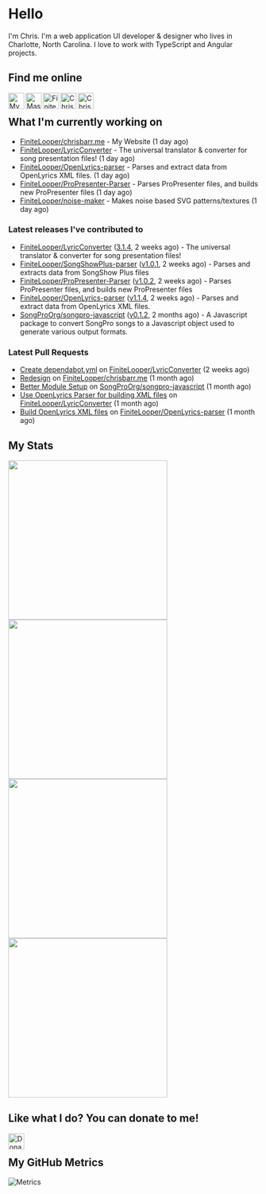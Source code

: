 # Hello
I'm Chris. I'm a web application UI developer & designer who lives in Charlotte, North Carolina. I love to work with TypeScript and Angular projects.


## Find me online
[<img align="left" width="32px" src="https://img.icons8.com/fluency/32/domain.png"               alt="My Portfolio Website" />](http://chrisbarr.me)
[<img align="left" width="32px" src="https://img.icons8.com/?size=2x&id=uf5LbKlNfuhx&format=png" alt="Mastodon" />](https://hachyderm.io/@FiniteLooper)
[<img align="left" width="32px" src="https://img.icons8.com/fluency/32/github.png"               alt="FiniteLooper | GitHub" />](http://github.com/FiniteLooper)
[<img align="left" width="32px" src="https://img.icons8.com/fluency/32/linkedin.svg"             alt="Chris Barr | LinkedIn" />](https://linkedin.com/in/chrismbarr)
[<img align="left" width="32px" src="https://img.icons8.com/fluency/32/stackoverflow.svg"        alt="Chris Barr | Stack Overflow" />](https://stackoverflow.com/users/79677/finitelooper)

<br/>

## What I'm currently working on

- [FiniteLooper/chrisbarr.me](https://github.com/FiniteLooper/chrisbarr.me) - My Website (1 day ago)
- [FiniteLooper/LyricConverter](https://github.com/FiniteLooper/LyricConverter) - The universal translator & converter for song presentation files! (1 day ago)
- [FiniteLooper/OpenLyrics-parser](https://github.com/FiniteLooper/OpenLyrics-parser) - Parses and extract data from OpenLyrics XML files. (1 day ago)
- [FiniteLooper/ProPresenter-Parser](https://github.com/FiniteLooper/ProPresenter-Parser) - Parses ProPresenter files, and builds new ProPresenter files (1 day ago)
- [FiniteLooper/noise-maker](https://github.com/FiniteLooper/noise-maker) - Makes noise based SVG patterns/textures (1 day ago)

### Latest releases I've contributed to

- [FiniteLooper/LyricConverter](https://github.com/FiniteLooper/LyricConverter) ([3.1.4](https://github.com/FiniteLooper/LyricConverter/releases/tag/3.1.4), 2 weeks ago) - The universal translator & converter for song presentation files!
- [FiniteLooper/SongShowPlus-parser](https://github.com/FiniteLooper/SongShowPlus-parser) ([v1.0.1](https://github.com/FiniteLooper/SongShowPlus-parser/releases/tag/v1.0.1), 2 weeks ago) - Parses and extracts data from SongShow Plus files
- [FiniteLooper/ProPresenter-Parser](https://github.com/FiniteLooper/ProPresenter-Parser) ([v1.0.2](https://github.com/FiniteLooper/ProPresenter-Parser/releases/tag/v1.0.2), 2 weeks ago) - Parses ProPresenter files, and builds new ProPresenter files
- [FiniteLooper/OpenLyrics-parser](https://github.com/FiniteLooper/OpenLyrics-parser) ([v1.1.4](https://github.com/FiniteLooper/OpenLyrics-parser/releases/tag/v1.1.4), 2 weeks ago) - Parses and extract data from OpenLyrics XML files.
- [SongProOrg/songpro-javascript](https://github.com/SongProOrg/songpro-javascript) ([v0.1.2](https://github.com/SongProOrg/songpro-javascript/releases/tag/v0.1.2), 2 months ago) - A Javascript package to convert SongPro songs to a Javascript object used to generate various output formats.

### Latest Pull Requests

- [Create dependabot.yml](https://github.com/FiniteLooper/LyricConverter/pull/14) on [FiniteLooper/LyricConverter](https://github.com/FiniteLooper/LyricConverter) (2 weeks ago)
- [Redesign](https://github.com/FiniteLooper/chrisbarr.me/pull/1) on [FiniteLooper/chrisbarr.me](https://github.com/FiniteLooper/chrisbarr.me) (1 month ago)
- [Better Module Setup](https://github.com/SongProOrg/songpro-javascript/pull/36) on [SongProOrg/songpro-javascript](https://github.com/SongProOrg/songpro-javascript) (1 month ago)
- [Use OpenLyrics Parser for building XML files](https://github.com/FiniteLooper/LyricConverter/pull/13) on [FiniteLooper/LyricConverter](https://github.com/FiniteLooper/LyricConverter) (1 month ago)
- [Build OpenLyrics XML files](https://github.com/FiniteLooper/OpenLyrics-parser/pull/1) on [FiniteLooper/OpenLyrics-parser](https://github.com/FiniteLooper/OpenLyrics-parser) (1 month ago)


## My Stats
<img
  src="https://github-profile-summary-cards.vercel.app/api/cards/stats?username=FiniteLooper&theme=github_dark"
  style="display: inline; width: 320px;"
/>
<img
  src="https://github-profile-summary-cards.vercel.app/api/cards/productive-time?username=FiniteLooper&theme=github_dark&utcOffset=-5"
  style="display: inline; width: 320px;"
/>
<br />
<img
  src="https://github-profile-summary-cards.vercel.app/api/cards/repos-per-language?username=FiniteLooper&theme=github_dark"
  style="display: inline; width: 320px;"
/>
<img
  src="https://github-profile-summary-cards.vercel.app/api/cards/most-commit-language?username=FiniteLooper&theme=github_dark"
  style="display: inline; width: 320px;"
/>
<br/>


## Like what I do?  You can donate to me!
[<img align="left" height="32px" src="https://www.paypalobjects.com/paypal-ui/logos/svg/paypal-color.svg"  alt="Donate to FiniteLooper via Paypal" />](https://paypal.me/chrisbarr)
<br/>

## My GitHub Metrics
<!-- https://metrics.lecoq.io -->
![Metrics](https://metrics.lecoq.io/FiniteLooper?template=classic&languages=1&lines=1&stars=1&habits=1&stackoverflow=1&repositories=1&activity=1&base=header%2C%20activity%2C%20community%2C%20repositories%2C%20metadata&base.indepth=false&base.hireable=false&base.skip=false&repositories.batch=100&repositories.forks=false&repositories.affiliations=owner&languages=false&languages.limit=8&languages.threshold=0%25&languages.other=false&languages.colors=github&languages.sections=most-used&languages.indepth=false&languages.analysis.timeout=15&languages.analysis.timeout.repositories=7.5&languages.categories=markup%2C%20programming&languages.recent.categories=markup%2C%20programming&languages.recent.load=300&languages.recent.days=14&lines=false&lines.sections=base&lines.repositories.limit=4&lines.history.limit=1&stars=false&stars.limit=4&habits=false&habits.from=200&habits.days=14&habits.facts=true&habits.charts=false&habits.charts.type=classic&habits.trim=false&habits.languages.limit=8&habits.languages.threshold=0%25&repositories=false&repositories.featured=LyricConverter&repositories.pinned=0&repositories.starred=0&repositories.random=0&repositories.order=featured%2C%20pinned%2C%20starred%2C%20random&activity=false&activity.limit=5&activity.load=300&activity.days=14&activity.visibility=all&activity.timestamps=false&activity.filter=all&stackoverflow=false&stackoverflow.user=79677&stackoverflow.sections=answers-top%2C%20questions-recent&stackoverflow.limit=2&stackoverflow.lines=4&stackoverflow.lines.snippet=2&config.timezone=America%2FNew_York)
